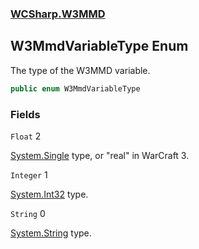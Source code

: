 ### [WCSharp.W3MMD](WCSharp.W3MMD.md 'WCSharp.W3MMD')

## W3MmdVariableType Enum

The type of the W3MMD variable.

```csharp
public enum W3MmdVariableType
```
### Fields

<a name='WCSharp.W3MMD.W3MmdVariableType.Float'></a>

`Float` 2

[System.Single](https://docs.microsoft.com/en-us/dotnet/api/System.Single 'System.Single') type, or "real" in WarCraft 3.

<a name='WCSharp.W3MMD.W3MmdVariableType.Integer'></a>

`Integer` 1

[System.Int32](https://docs.microsoft.com/en-us/dotnet/api/System.Int32 'System.Int32') type.

<a name='WCSharp.W3MMD.W3MmdVariableType.String'></a>

`String` 0

[System.String](https://docs.microsoft.com/en-us/dotnet/api/System.String 'System.String') type.